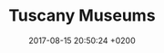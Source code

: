 ---
layout: map
title:  "Tuscany Museums"
date:   2017-08-15 20:50:24 +0200
source: "http://dati.toscana.it/dataset/rt-musei/resource/164d3a36-ede9-44a7-8f01-d9431f9f0cff"
categories: mappe dummy
dataset: "tuscany_museums"
icon: home
color: blue
---